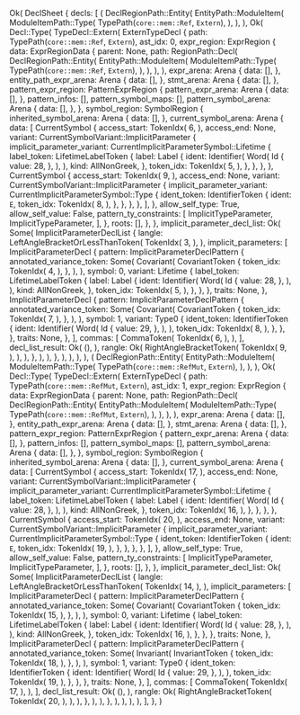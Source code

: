 Ok(
    DeclSheet {
        decls: [
            (
                DeclRegionPath::Entity(
                    EntityPath::ModuleItem(
                        ModuleItemPath::Type(
                            TypePath(`core::mem::Ref`, `Extern`),
                        ),
                    ),
                ),
                Ok(
                    Decl::Type(
                        TypeDecl::Extern(
                            ExternTypeDecl {
                                path: TypePath(`core::mem::Ref`, `Extern`),
                                ast_idx: 0,
                                expr_region: ExprRegion {
                                    data: ExprRegionData {
                                        parent: None,
                                        path: RegionPath::Decl(
                                            DeclRegionPath::Entity(
                                                EntityPath::ModuleItem(
                                                    ModuleItemPath::Type(
                                                        TypePath(`core::mem::Ref`, `Extern`),
                                                    ),
                                                ),
                                            ),
                                        ),
                                        expr_arena: Arena {
                                            data: [],
                                        },
                                        entity_path_expr_arena: Arena {
                                            data: [],
                                        },
                                        stmt_arena: Arena {
                                            data: [],
                                        },
                                        pattern_expr_region: PatternExprRegion {
                                            pattern_expr_arena: Arena {
                                                data: [],
                                            },
                                            pattern_infos: [],
                                            pattern_symbol_maps: [],
                                            pattern_symbol_arena: Arena {
                                                data: [],
                                            },
                                        },
                                        symbol_region: SymbolRegion {
                                            inherited_symbol_arena: Arena {
                                                data: [],
                                            },
                                            current_symbol_arena: Arena {
                                                data: [
                                                    CurrentSymbol {
                                                        access_start: TokenIdx(
                                                            6,
                                                        ),
                                                        access_end: None,
                                                        variant: CurrentSymbolVariant::ImplicitParameter {
                                                            implicit_parameter_variant: CurrentImplicitParameterSymbol::Lifetime {
                                                                label_token: LifetimeLabelToken {
                                                                    label: Label {
                                                                        ident: Identifier(
                                                                            Word(
                                                                                Id {
                                                                                    value: 28,
                                                                                },
                                                                            ),
                                                                        ),
                                                                        kind: AllNonGreek,
                                                                    },
                                                                    token_idx: TokenIdx(
                                                                        5,
                                                                    ),
                                                                },
                                                            },
                                                        },
                                                    },
                                                    CurrentSymbol {
                                                        access_start: TokenIdx(
                                                            9,
                                                        ),
                                                        access_end: None,
                                                        variant: CurrentSymbolVariant::ImplicitParameter {
                                                            implicit_parameter_variant: CurrentImplicitParameterSymbol::Type {
                                                                ident_token: IdentifierToken {
                                                                    ident: `E`,
                                                                    token_idx: TokenIdx(
                                                                        8,
                                                                    ),
                                                                },
                                                            },
                                                        },
                                                    },
                                                ],
                                            },
                                            allow_self_type: True,
                                            allow_self_value: False,
                                            pattern_ty_constraints: [
                                                ImplicitTypeParameter,
                                                ImplicitTypeParameter,
                                            ],
                                        },
                                        roots: [],
                                    },
                                },
                                implicit_parameter_decl_list: Ok(
                                    Some(
                                        ImplicitParameterDeclList {
                                            langle: LeftAngleBracketOrLessThanToken(
                                                TokenIdx(
                                                    3,
                                                ),
                                            ),
                                            implicit_parameters: [
                                                ImplicitParameterDecl {
                                                    pattern: ImplicitParameterDeclPattern {
                                                        annotated_variance_token: Some(
                                                            Covariant(
                                                                CovariantToken {
                                                                    token_idx: TokenIdx(
                                                                        4,
                                                                    ),
                                                                },
                                                            ),
                                                        ),
                                                        symbol: 0,
                                                        variant: Lifetime {
                                                            label_token: LifetimeLabelToken {
                                                                label: Label {
                                                                    ident: Identifier(
                                                                        Word(
                                                                            Id {
                                                                                value: 28,
                                                                            },
                                                                        ),
                                                                    ),
                                                                    kind: AllNonGreek,
                                                                },
                                                                token_idx: TokenIdx(
                                                                    5,
                                                                ),
                                                            },
                                                        },
                                                    },
                                                    traits: None,
                                                },
                                                ImplicitParameterDecl {
                                                    pattern: ImplicitParameterDeclPattern {
                                                        annotated_variance_token: Some(
                                                            Covariant(
                                                                CovariantToken {
                                                                    token_idx: TokenIdx(
                                                                        7,
                                                                    ),
                                                                },
                                                            ),
                                                        ),
                                                        symbol: 1,
                                                        variant: Type0 {
                                                            ident_token: IdentifierToken {
                                                                ident: Identifier(
                                                                    Word(
                                                                        Id {
                                                                            value: 29,
                                                                        },
                                                                    ),
                                                                ),
                                                                token_idx: TokenIdx(
                                                                    8,
                                                                ),
                                                            },
                                                        },
                                                    },
                                                    traits: None,
                                                },
                                            ],
                                            commas: [
                                                CommaToken(
                                                    TokenIdx(
                                                        6,
                                                    ),
                                                ),
                                            ],
                                            decl_list_result: Ok(
                                                (),
                                            ),
                                            rangle: Ok(
                                                RightAngleBracketToken(
                                                    TokenIdx(
                                                        9,
                                                    ),
                                                ),
                                            ),
                                        },
                                    ),
                                ),
                            },
                        ),
                    ),
                ),
            ),
            (
                DeclRegionPath::Entity(
                    EntityPath::ModuleItem(
                        ModuleItemPath::Type(
                            TypePath(`core::mem::RefMut`, `Extern`),
                        ),
                    ),
                ),
                Ok(
                    Decl::Type(
                        TypeDecl::Extern(
                            ExternTypeDecl {
                                path: TypePath(`core::mem::RefMut`, `Extern`),
                                ast_idx: 1,
                                expr_region: ExprRegion {
                                    data: ExprRegionData {
                                        parent: None,
                                        path: RegionPath::Decl(
                                            DeclRegionPath::Entity(
                                                EntityPath::ModuleItem(
                                                    ModuleItemPath::Type(
                                                        TypePath(`core::mem::RefMut`, `Extern`),
                                                    ),
                                                ),
                                            ),
                                        ),
                                        expr_arena: Arena {
                                            data: [],
                                        },
                                        entity_path_expr_arena: Arena {
                                            data: [],
                                        },
                                        stmt_arena: Arena {
                                            data: [],
                                        },
                                        pattern_expr_region: PatternExprRegion {
                                            pattern_expr_arena: Arena {
                                                data: [],
                                            },
                                            pattern_infos: [],
                                            pattern_symbol_maps: [],
                                            pattern_symbol_arena: Arena {
                                                data: [],
                                            },
                                        },
                                        symbol_region: SymbolRegion {
                                            inherited_symbol_arena: Arena {
                                                data: [],
                                            },
                                            current_symbol_arena: Arena {
                                                data: [
                                                    CurrentSymbol {
                                                        access_start: TokenIdx(
                                                            17,
                                                        ),
                                                        access_end: None,
                                                        variant: CurrentSymbolVariant::ImplicitParameter {
                                                            implicit_parameter_variant: CurrentImplicitParameterSymbol::Lifetime {
                                                                label_token: LifetimeLabelToken {
                                                                    label: Label {
                                                                        ident: Identifier(
                                                                            Word(
                                                                                Id {
                                                                                    value: 28,
                                                                                },
                                                                            ),
                                                                        ),
                                                                        kind: AllNonGreek,
                                                                    },
                                                                    token_idx: TokenIdx(
                                                                        16,
                                                                    ),
                                                                },
                                                            },
                                                        },
                                                    },
                                                    CurrentSymbol {
                                                        access_start: TokenIdx(
                                                            20,
                                                        ),
                                                        access_end: None,
                                                        variant: CurrentSymbolVariant::ImplicitParameter {
                                                            implicit_parameter_variant: CurrentImplicitParameterSymbol::Type {
                                                                ident_token: IdentifierToken {
                                                                    ident: `E`,
                                                                    token_idx: TokenIdx(
                                                                        19,
                                                                    ),
                                                                },
                                                            },
                                                        },
                                                    },
                                                ],
                                            },
                                            allow_self_type: True,
                                            allow_self_value: False,
                                            pattern_ty_constraints: [
                                                ImplicitTypeParameter,
                                                ImplicitTypeParameter,
                                            ],
                                        },
                                        roots: [],
                                    },
                                },
                                implicit_parameter_decl_list: Ok(
                                    Some(
                                        ImplicitParameterDeclList {
                                            langle: LeftAngleBracketOrLessThanToken(
                                                TokenIdx(
                                                    14,
                                                ),
                                            ),
                                            implicit_parameters: [
                                                ImplicitParameterDecl {
                                                    pattern: ImplicitParameterDeclPattern {
                                                        annotated_variance_token: Some(
                                                            Covariant(
                                                                CovariantToken {
                                                                    token_idx: TokenIdx(
                                                                        15,
                                                                    ),
                                                                },
                                                            ),
                                                        ),
                                                        symbol: 0,
                                                        variant: Lifetime {
                                                            label_token: LifetimeLabelToken {
                                                                label: Label {
                                                                    ident: Identifier(
                                                                        Word(
                                                                            Id {
                                                                                value: 28,
                                                                            },
                                                                        ),
                                                                    ),
                                                                    kind: AllNonGreek,
                                                                },
                                                                token_idx: TokenIdx(
                                                                    16,
                                                                ),
                                                            },
                                                        },
                                                    },
                                                    traits: None,
                                                },
                                                ImplicitParameterDecl {
                                                    pattern: ImplicitParameterDeclPattern {
                                                        annotated_variance_token: Some(
                                                            Invariant(
                                                                InvariantToken {
                                                                    token_idx: TokenIdx(
                                                                        18,
                                                                    ),
                                                                },
                                                            ),
                                                        ),
                                                        symbol: 1,
                                                        variant: Type0 {
                                                            ident_token: IdentifierToken {
                                                                ident: Identifier(
                                                                    Word(
                                                                        Id {
                                                                            value: 29,
                                                                        },
                                                                    ),
                                                                ),
                                                                token_idx: TokenIdx(
                                                                    19,
                                                                ),
                                                            },
                                                        },
                                                    },
                                                    traits: None,
                                                },
                                            ],
                                            commas: [
                                                CommaToken(
                                                    TokenIdx(
                                                        17,
                                                    ),
                                                ),
                                            ],
                                            decl_list_result: Ok(
                                                (),
                                            ),
                                            rangle: Ok(
                                                RightAngleBracketToken(
                                                    TokenIdx(
                                                        20,
                                                    ),
                                                ),
                                            ),
                                        },
                                    ),
                                ),
                            },
                        ),
                    ),
                ),
            ),
        ],
    },
)